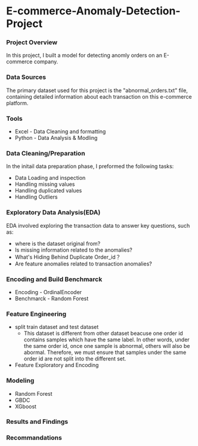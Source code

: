# E-commerce-Anomaly-Detection-Project
### Project Overview
In this project, I built a model for detecting anomly orders on an E-commerce company. 
### Data Sources
The primary dataset used for this project is the "abnormal_orders.txt" file, containing detailed information about each transaction on this e-commerce platform.
### Tools
- Excel - Data Cleaning and formatting
- Python - Data Analysis & Modling
### Data Cleaning/Preparation 
In the initail data preparation phase, I preformed the following tasks:
- Data Loading and inspection
- Handling missing values
- Handling duplicated values
- Handling Outliers
### Exploratory Data Analysis(EDA)
EDA involved exploring the transaction data to answer key questions, such as:
- where is the dataset original from?
- Is missing information related to the anomalies?
- What's Hiding Behind Duplicate Order_id？
- Are feature anomalies related to transaction anomalies?

### Encoding and Build Benchmarck
- Encoding - OrdinalEncoder
- Benchmarck - Random Forest

### Feature Engineering
- split train dataset and test dataset
  - This dataset is different from other dataset beacuse one order id contains samples which have the same label. In other words, under the same order id, once one sample is abnormal, others will also be abormal. Therefore, we must ensure that samples under the same order id are not split into the different set.
- Feature Exploratory and Encoding
  
### Modeling
- Random Forest
- GBDC
- XGboost
  

### Results and Findings

### Recommandations

